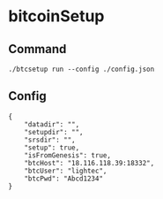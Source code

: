 # bitcoinSetup

## Command

    ./btcsetup run --config ./config.json


## Config

    {
        "datadir": "",
        "setupdir": "",
        "srsdir": "",
        "setup": true,
        "isFromGenesis": true,
        "btcHost": "18.116.118.39:18332",
        "btcUser": "lightec",
        "btcPwd": "Abcd1234"
    }


## 

